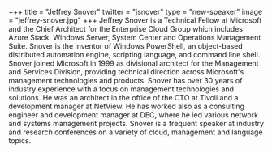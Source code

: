 +++
title = "Jeffrey Snover"
twitter = "jsnover"
type = "new-speaker"
image = "jeffrey-snover.jpg"
+++
Jeffrey Snover is a Technical Fellow at Microsoft and the Chief Architect for the Enterprise Cloud Group which includes Azure Stack, Windows Server, System Center and Operations Management Suite.
Snover is the inventor of Windows PowerShell, an object-based distributed automation engine, scripting language, and command line shell. Snover joined Microsoft in 1999 as divisional architect for the Management and Services Division, providing technical direction across Microsoft's management technologies and products.
Snover has over 30 years of industry experience with a focus on management technologies and solutions. He was an architect in the office of the CTO at Tivoli and a development manager at NetView. He has worked also as a consulting engineer and development manager at DEC, where he led various network and systems management projects.
Snover is a frequent speaker at industry and research conferences on a variety of cloud, management and language topics.